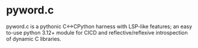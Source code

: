 # pyword.c
pyword.c is a pythonic C&lt;->CPython harness with LSP-like features; an easy to-use python 3.12+ module for CICD and reflective/reflexive introspection of dynamic C libraries.
